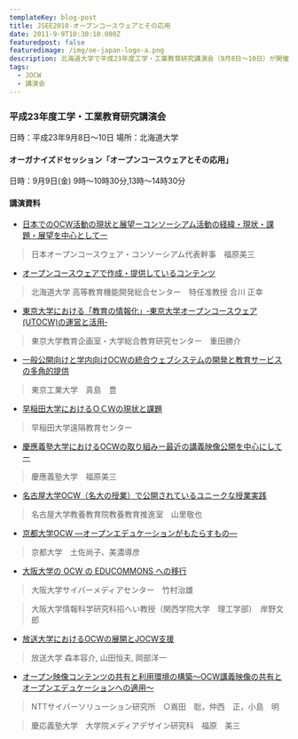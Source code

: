 ```yaml
---
templateKey: blog-post
title: JSEE2010-オープンコースウェアとその応用
date: 2011-9-9T10:30:10.000Z
featuredpost: false
featuredimage: /img/oe-japan-logo-a.png
description: 北海道大学で平成23年度工学・工業教育研究講演会（9月8日～10日）が開催され、オーガナイズドセッション（9月9日(金) 9時～10時30分,13時～14時30分）において、「オープンコースウェアとその応用」のテーマでJOCWとしての取り組み、および主要なOCW公開 大学の取り組みを紹介しました。
tags:
  - JOCW
  - 講演会
---
```


### 平成23年度工学・工業教育研究講演会

日時：平成23年9月8日～10日
場所：北海道大学

#### オーガナイズドセッション「オープンコースウェアとその応用」

日時：9月9日(金) 9時～10時30分,13時～14時30分

#### 講演資料

- [日本でのOCW活動の現状と展望ーコンソーシアム活動の経緯・現状・課題・展望を中心としてー](/img/JOCW/PDF/JSEE2010/JOCW_20100820.pdf)

> 日本オープンコースウェア・コンソーシアム代表幹事　福原美三

- [オープンコースウェアで作成・提供しているコンテンツ](/img/JOCW/PDF/JSEE2010/HokkaidoUniv_OCW.pdf)

> 北海道大学 高等教育機能開発総合センター　特任准教授 合川 正幸

- [東京大学における「教育の情報化」‐東京大学オープンコースウェア(UTOCW)の運営と活用‐](/img/JOCW/PDF/JSEE2010/Univ_of_Tokyo_OCW.pdf)

> 東京大学教育企画室・大学総合教育研究センター　重田勝介

- [一般公開向けと学内向けOCWの統合ウェブシステムの開発と教育サービスの多角的提供](/img/JOCW/PDF/JSEE2010/TokyoTech_OCW.pdf)

> 東京工業大学　真島　豊

- [早稲田大学におけるＯＣＷの現状と課題](/img/JOCW/PDF/JSEE2010/WasedaUniv_OCW.pdf)

> 早稲田大学遠隔教育センター

- [慶應義塾大学におけるOCWの取り組みー最近の講義映像公開を中心にしてー](/img/JOCW/PDF/JSEE2010/KeioUniv_OCW.pdf)

> 慶應義塾大学　福原美三

- [名古屋大学OCW（名大の授業）で公開されているユニークな授業実践](/img/JOCW/PDF/JSEE2010/NagoyaUniv_OCW.pdf)

> 名古屋大学教養教育院教養教育推進室　山里敬也

- [京都大学OCW —オープンエデュケーションがもたらすもの―](/img/JOCW/PDF/JSEE2010/Kyotoniv_OCW.pdf)

> 京都大学　土佐尚子、美濃導彦

- [大阪大学の OCW の EDUCOMMONS への移行](/img/JOCW/PDF/JSEE2010/OsakaUniv_OCW.pdf)

> 大阪大学サイバーメディアセンター　竹村治雄

> 大阪大学情報科学研究科招へい教授（関西学院大学　理工学部）　岸野文郎
　　　　　
- [放送大学におけるOCWの展開とJOCW支援](/img/JOCW/PDF/JSEE2010/OpenUniv_J_OCW.pdf)

> 放送大学 森本容介, 山田恒夫, 岡部洋一

- [オープン映像コンテンツの共有と利用環境の構築～OCW講義映像の共有とオープンエデュケーションへの適用～](/img/JOCW/PDF/JSEE2010/NTT_Lab_OCW.pdf)

> NTTサイバーソリューション研究所　○嶌田　聡，仲西　正，小島　明

> 慶応義塾大学　大学院メディアデザイン研究科　福原　美三

